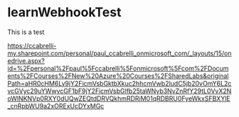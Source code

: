 # learnWebhookTest

This is a test


https://ccabrelli-my.sharepoint.com/personal/paul_ccabrelli_onmicrosoft_com/_layouts/15/onedrive.aspx?id=%2Fpersonal%2Fpaul%5Fccabrelli%5Fonmicrosoft%5Fcom%2FDocuments%2FCourses%2FNew%20Azure%20Courses%2FSharedLabs&originalPath=aHR0cHM6Ly9jY2FicmVsbGktbXkuc2hhcmVwb2ludC5jb20vOmY6L2cvcGVyc29uYWwvcGF1bF9jY2FicmVsbGlfb25taWNyb3NvZnRfY29tL0VvX2NoWlNKNVp0RXY0dUQwZEQtdDRVQkhmRDRiM01qRDBRU0FyeWkxSFBXYlE_cnRpbWU9a2xORExUcDYxMGc


